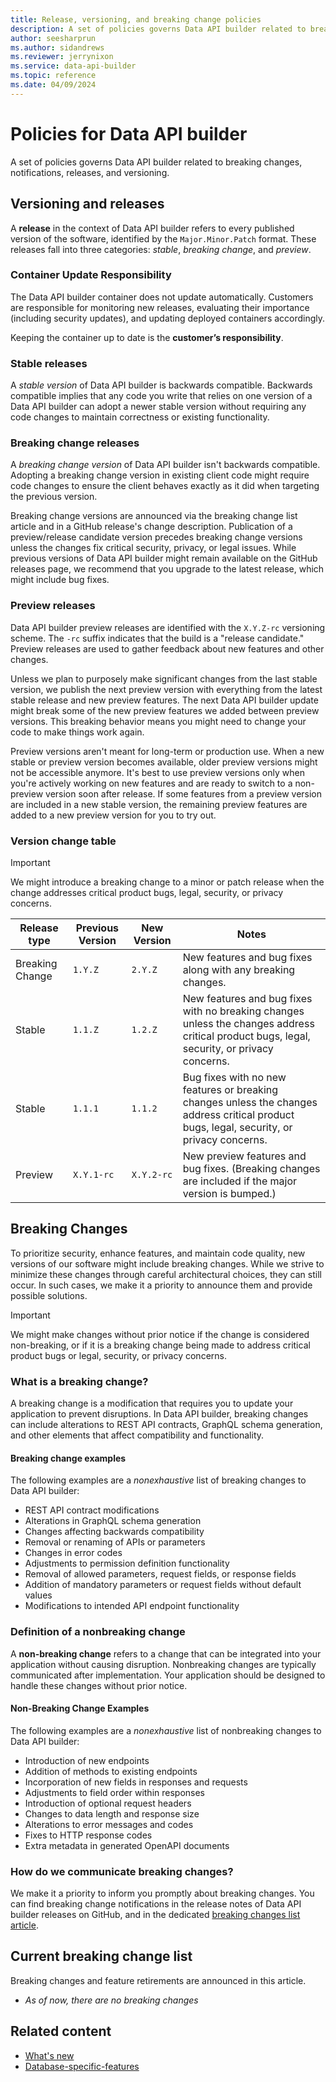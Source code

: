 ```yaml
---
title: Release, versioning, and breaking change policies
description: A set of policies governs Data API builder related to breaking changes, notifications, releases, and versioning.
author: seesharprun
ms.author: sidandrews
ms.reviewer: jerrynixon
ms.service: data-api-builder
ms.topic: reference
ms.date: 04/09/2024
---
```


# Policies for Data API builder

A set of policies governs Data API builder related to breaking changes, notifications, releases, and versioning.

## Versioning and releases

A **release** in the context of Data API builder refers to every published version of the software, identified by the `Major.Minor.Patch` format. These releases fall into three categories: *stable*, *breaking change*, and *preview*. 

### Container Update Responsibility
The Data API builder container does not update automatically. Customers are responsible for monitoring new releases, evaluating their importance (including security updates), and updating deployed containers accordingly.

Keeping the container up to date is the **customer’s responsibility**.

### Stable releases

A *stable version* of Data API builder is backwards compatible. Backwards compatible implies that any code you write that relies on one version of a Data API builder can adopt a newer stable version without requiring any code changes to maintain correctness or existing functionality.

### Breaking change releases

A *breaking change version* of Data API builder isn't backwards compatible. Adopting a breaking change version in existing client code might require code changes to ensure the client behaves exactly as it did when targeting the previous version.

Breaking change versions are announced via the breaking change list article and in a GitHub release's change description. Publication of a preview/release candidate version precedes breaking change versions unless the changes fix critical security, privacy, or legal issues. While previous versions of Data API builder might remain available on the GitHub releases page, we recommend that you upgrade to the latest release, which might include bug fixes.

### Preview releases

Data API builder preview releases are identified with the `X.Y.Z-rc` versioning scheme. The `-rc` suffix indicates that the build is a "release candidate." Preview releases are used to gather feedback about new features and other changes.

Unless we plan to purposely make significant changes from the last stable version, we publish the next preview version with everything from the latest stable release and new preview features. The next Data API builder update might break some of the new preview features we added between preview versions. This breaking behavior means you might need to change your code to make things work again.

Preview versions aren't meant for long-term or production use. When a new stable or preview version becomes available, older preview versions might not be accessible anymore. It's best to use preview versions only when you're actively working on new features and are ready to switch to a non-preview version soon after release. If some features from a preview version are included in a new stable version, the remaining preview features are added to a new preview version for you to try out.

### Version change table

> [!IMPORTANT]
> We might introduce a breaking change to a minor or patch release when the change addresses critical product bugs, legal, security, or privacy concerns.

| Release type | Previous Version | New Version | Notes |
|---|---|---|---|
| Breaking Change | `1.Y.Z` | `2.Y.Z` | New features and bug fixes along with any breaking changes.|
| Stable | `1.1.Z`| `1.2.Z` | New features and bug fixes with no breaking changes unless the changes address critical product bugs, legal, security, or privacy concerns.|
| Stable | `1.1.1` | `1.1.2` | Bug fixes with no new features or breaking changes unless the changes address critical product bugs, legal, security, or privacy concerns.|
| Preview | `X.Y.1-rc` | `X.Y.2-rc` | New preview features and bug fixes. (Breaking changes are included if the major version is bumped.) |

## Breaking Changes

To prioritize security, enhance features, and maintain code quality, new versions of our software might include breaking changes. While we strive to minimize these changes through careful architectural choices, they can still occur. In such cases, we make it a priority to announce them and provide possible solutions.

> [!IMPORTANT]
> We might make changes without prior notice if the change is considered non-breaking, or if it is a breaking change being made to address critical product bugs or legal, security, or privacy concerns.

### What is a breaking change?

A breaking change is a modification that requires you to update your application to prevent disruptions. In Data API builder, breaking changes can include alterations to REST API contracts, GraphQL schema generation, and other elements that affect compatibility and functionality.

#### Breaking change examples

The following examples are a *nonexhaustive* list of breaking changes to Data API builder:

- REST API contract modifications
- Alterations in GraphQL schema generation
- Changes affecting backwards compatibility
- Removal or renaming of APIs or parameters
- Changes in error codes
- Adjustments to permission definition functionality
- Removal of allowed parameters, request fields, or response fields
- Addition of mandatory parameters or request fields without default values
- Modifications to intended API endpoint functionality

### Definition of a nonbreaking change

A **non-breaking change** refers to a change that can be integrated into your application without causing disruption. Nonbreaking changes are typically communicated after implementation. Your application should be designed to handle these changes without prior notice.

#### Non-Breaking Change Examples

The following examples are a *nonexhaustive* list of nonbreaking changes to Data API builder:

- Introduction of new endpoints
- Addition of methods to existing endpoints
- Incorporation of new fields in responses and requests
- Adjustments to field order within responses
- Introduction of optional request headers
- Changes to data length and response size
- Alterations to error messages and codes
- Fixes to HTTP response codes
- Extra metadata in generated OpenAPI documents

### How do we communicate breaking changes?

We make it a priority to inform you promptly about breaking changes. You can find breaking change notifications in the release notes of Data API builder releases on GitHub, and in the dedicated [breaking changes list article](./breaking-change-list.md).

## Current breaking change list

Breaking changes and feature retirements are announced in this article.

- *As of now, there are no breaking changes*

## Related content

- [What's new](whats-new/index.yml)
- [Database-specific-features](reference-database-specific-features.md)
